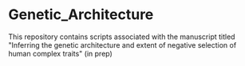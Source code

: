 # Genetic_Architecture
This repository contains scripts associated with the manuscript titled "Inferring the genetic architecture and extent of negative selection of human complex traits" (in prep)
